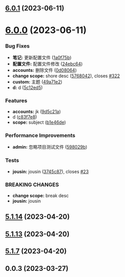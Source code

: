 ## [6.0.1](https://github.com/simply-none/latest-blogs/compare/v6.0.0...v6.0.1) (2023-06-11)



# [6.0.0](https://github.com/simply-none/latest-blogs/compare/v5.1.14...v6.0.0) (2023-06-11)


### Bug Fixes

* **笔记:** 更新配置文件 ([1a0f75b](https://github.com/simply-none/latest-blogs/commit/1a0f75ba31ba70fc0775536e70d9291cd72cf53d))
* **配置文件:** 配置文件修改 ([24ebc64](https://github.com/simply-none/latest-blogs/commit/24ebc641068948d812455cbe760dc60c341df8b6))
* **accounts:** 删除文件 ([0d08064](https://github.com/simply-none/latest-blogs/commit/0d08064bb632e200f45a66c01bb911b4aa08b797))
* **change scope:** shore desc ([5768042](https://github.com/simply-none/latest-blogs/commit/576804226a556a913c800bb79a3ff8b914c60386)), closes [#322](https://github.com/simply-none/latest-blogs/issues/322)
* **custom:** 主题 ([49a71e2](https://github.com/simply-none/latest-blogs/commit/49a71e2075e863c677d2184ea6e400d4a38efa87))
* **d:** d ([5c12ed5](https://github.com/simply-none/latest-blogs/commit/5c12ed550486af85637f916ab7adb369bf4e9f58))


### Features

* **accounts:** jk ([9d5c21a](https://github.com/simply-none/latest-blogs/commit/9d5c21a64bef921b619f8992114fbe57bef3f5c8))
* d ([c83f7e8](https://github.com/simply-none/latest-blogs/commit/c83f7e84b234662cb200ce00684ff7fa4f6420a0))
* **scope:** subject ([b1e46de](https://github.com/simply-none/latest-blogs/commit/b1e46de84e7141943d2fc214211362be9241e7ad))


### Performance Improvements

* **admin:** 忽略项目测试文件 ([598029b](https://github.com/simply-none/latest-blogs/commit/598029b09eb5205391e6469a7e61bb72682d5b11))


### Tests

* **jousin:** jousin ([3745c87](https://github.com/simply-none/latest-blogs/commit/3745c8768129e86aed2291a89d7f5955e513fa37)), closes [#23](https://github.com/simply-none/latest-blogs/issues/23)


### BREAKING CHANGES

* **change scope:** break desc
* **jousin:** jousin



## [5.1.14](https://github.com/simply-none/latest-blogs/compare/v5.1.13...v5.1.14) (2023-04-20)



## [5.1.13](https://github.com/simply-none/latest-blogs/compare/v5.1.7...v5.1.13) (2023-04-20)



## [5.1.7](https://github.com/simply-none/latest-blogs/compare/v0.0.3...v5.1.7) (2023-04-20)



## 0.0.3 (2023-03-27)




